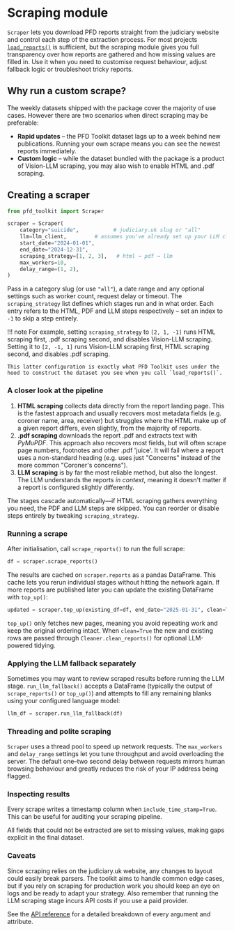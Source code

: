 # Scraping module

`Scraper` lets you download PFD reports straight from the judiciary website and control each step of the extraction process. For most projects [`load_reports()`](load_reports.md) is sufficient, but the scraping module gives you full transparency over how reports are gathered and how missing values are filled in. Use it when you need to customise request behaviour, adjust fallback logic or troubleshoot tricky reports.

## Why run a custom scrape?

The weekly datasets shipped with the package cover the majority of use cases. However there are two scenarios when direct scraping may be preferable:

- **Rapid updates** – the PFD Toolkit dataset lags up to a week behind new publications. Running your own scrape means you can see the newest reports immediately.
- **Custom logic** – while the dataset bundled with the package is a product of Vision-LLM scraping, you may also wish to enable HTML and .pdf scraping.

## Creating a scraper

```python
from pfd_toolkit import Scraper

scraper = Scraper(
    category="suicide",           # judiciary.uk slug or "all"
    llm=llm_client,         # assumes you've already set up your LLM client
    start_date="2024-01-01",
    end_date="2024-12-31",
    scraping_strategy=[1, 2, 3],   # html → pdf → llm
    max_workers=10,
    delay_range=(1, 2),
)
```

Pass in a category slug (or use `"all"`), a date range and any optional settings such as worker count, request delay or timeout. The `scraping_strategy` list defines which stages run and in what order. Each entry refers to the HTML, PDF and LLM steps respectively – set an index to `-1` to skip a step entirely.

!!! note
    For example, setting `scraping_strategy` to `[2, 1, -1]` runs HTML scraping first, .pdf scraping second, and disables Vision-LLM scraping. Setting it to `[2, -1, 1]` runs Vision-LLM scraping first, HTML scraping second, and disables .pdf scraping. 
    
    This latter configuration is exactly what PFD Toolkit uses under the hood to construct the dataset you see when you call `load_reports()`.

### A closer look at the pipeline

1. **HTML scraping** collects data directly from the report landing page. This is the fastest approach and usually recovers most metadata fields (e.g. coroner name, area, receiver) but struggles where the HTML make up of a given report differs, even slightly, from the majority of reports.
2. **.pdf scraping** downloads the report .pdf and extracts text with *PyMuPDF*. This approach also recovers most fields, but will often scrape page numbers, footnotes and other .pdf 'juice'. It will fail where a report uses a non-standard heading (e.g. uses just "Concerns" instead of the more common "Coroner's concerns").
3. **LLM scraping** is by far the most reliable method, but also the longest. The LLM understands the reports _in context_, meaning it doesn't matter if a report is configured slightly differently.


The stages cascade automatically—if HTML scraping gathers everything you need, the PDF and LLM steps are skipped. You can reorder or disable steps entirely by tweaking `scraping_strategy`.

### Running a scrape

After initialisation, call `scrape_reports()` to run the full scrape:

```python
df = scraper.scrape_reports()
```

The results are cached on `scraper.reports` as a pandas DataFrame. This cache lets you rerun individual stages without hitting the network again. If more reports are published later you can update the existing DataFrame with `top_up()`:

```python
updated = scraper.top_up(existing_df=df, end_date="2025-01-31", clean=True)
```

`top_up()` only fetches new pages, meaning you avoid repeating work and keep the original ordering intact. When `clean=True` the new and existing rows are passed through `Cleaner.clean_reports()` for optional LLM-powered tidying.

### Applying the LLM fallback separately

Sometimes you may want to review scraped results before running the LLM stage. `run_llm_fallback()` accepts a DataFrame (typically the output of `scrape_reports()` or `top_up()`) and attempts to fill any remaining blanks using your configured language model:

```python
llm_df = scraper.run_llm_fallback(df)
```

### Threading and polite scraping

`Scraper` uses a thread pool to speed up network requests. The `max_workers` and `delay_range` settings let you tune throughput and avoid overloading the server. The default one–two second delay between requests mirrors human browsing behaviour and greatly reduces the risk of your IP address being flagged.

### Inspecting results

Every scrape writes a timestamp column when `include_time_stamp=True`. This can be useful for auditing your scraping pipeline. 

All fields that could not be extracted are set to missing values, making gaps explicit in the final dataset.

### Caveats

Since scraping relies on the judiciary.uk website, any changes to layout could easily break parsers. The toolkit aims to handle common edge cases, but if you rely on scraping for production work you should keep an eye on logs and be ready to adapt your strategy. Also remember that running the LLM scraping stage incurs API costs if you use a paid provider.

See the [API reference](../reference/scraper.md) for a detailed breakdown of every argument and attribute.
